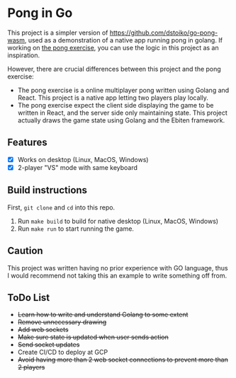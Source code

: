 # Pong in Go

This project is a simpler version of https://github.com/dstoiko/go-pong-wasm,
used as a demonstration of a native app running pong in golang. If working 
on [the pong exercise](https://docs.google.com/document/d/1Q8iGyyG-pv1GJTFA7hctVbwlHdvh0YM2JzmrVLl4dOE/edit),
you can use the logic in this project as an inspiration.

However, there are crucial differences between this project and the pong exercise:

 - The pong exercise is a online multiplayer pong written using Golang and React. This project is a native app letting two players play locally.
 - The pong exercise expect the client side displaying the game to be written in React, and the server side only maintaining state. This project actually draws the game state using Golang and the Ebiten framework.

## Features

- [x] Works on desktop (Linux, MacOS, Windows)
- [x] 2-player "VS" mode with same keyboard

## Build instructions

First, `git clone` and `cd` into this repo.

1. Run `make build` to build for native desktop (Linux, MacOS, Windows)
2. Run `make run` to start running the game.

## Caution

This project was written having no prior experience with GO language, thus I would recommend not taking this an example to write something off from.


## ToDo List

* ~~Learn how to write and understand Golang to some extent~~
* ~~Remove unnecessary drawing~~
* ~~Add web sockets~~
* ~~Make sure state is updated when user sends action~~
* ~~Send socket updates~~
* Create CI/CD to deploy at GCP
* ~~Avoid having more than 2 web socket connections to prevent more than 2 players~~